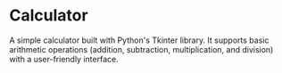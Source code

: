 # Calculator
A simple calculator built with Python's Tkinter library. It supports basic arithmetic operations (addition, subtraction, multiplication, and division) with a user-friendly interface.
